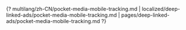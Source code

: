 {? multilang/zh-CN/pocket-media-mobile-tracking.md | localized/deep-linked-ads/pocket-media-mobile-tracking.md | pages/deep-linked-ads/pocket-media-mobile-tracking.md ?}
